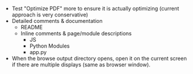 - Test "Optimize PDF" more to ensure it is actually optimizing (current approach is very conservative)
- Detailed comments & documentation
    - README
    - Inline comments & page/module descriptions
        - JS
        - Python Modules
        - app.py
- When the browse output directory opens, open it on the current screen if there are multiple displays (same as browser window).